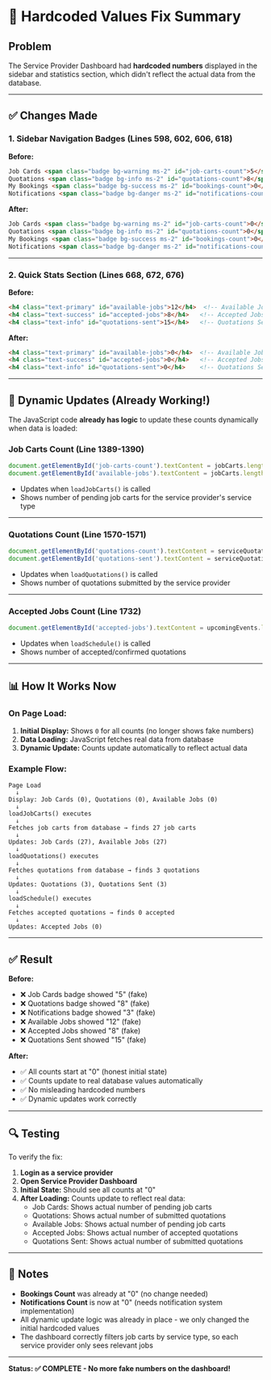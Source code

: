 # 🔧 Hardcoded Values Fix Summary

## Problem
The Service Provider Dashboard had **hardcoded numbers** displayed in the sidebar and statistics section, which didn't reflect the actual data from the database.

---

## ✅ Changes Made

### 1. **Sidebar Navigation Badges** (Lines 598, 602, 606, 618)

**Before:**
```html
Job Cards <span class="badge bg-warning ms-2" id="job-carts-count">5</span>
Quotations <span class="badge bg-info ms-2" id="quotations-count">8</span>
My Bookings <span class="badge bg-success ms-2" id="bookings-count">0</span>
Notifications <span class="badge bg-danger ms-2" id="notifications-count">3</span>
```

**After:**
```html
Job Cards <span class="badge bg-warning ms-2" id="job-carts-count">0</span>
Quotations <span class="badge bg-info ms-2" id="quotations-count">0</span>
My Bookings <span class="badge bg-success ms-2" id="bookings-count">0</span>
Notifications <span class="badge bg-danger ms-2" id="notifications-count">0</span>
```

---

### 2. **Quick Stats Section** (Lines 668, 672, 676)

**Before:**
```html
<h4 class="text-primary" id="available-jobs">12</h4>  <!-- Available Jobs -->
<h4 class="text-success" id="accepted-jobs">8</h4>   <!-- Accepted Jobs -->
<h4 class="text-info" id="quotations-sent">15</h4>   <!-- Quotations Sent -->
```

**After:**
```html
<h4 class="text-primary" id="available-jobs">0</h4>  <!-- Available Jobs -->
<h4 class="text-success" id="accepted-jobs">0</h4>   <!-- Accepted Jobs -->
<h4 class="text-info" id="quotations-sent">0</h4>    <!-- Quotations Sent -->
```

---

## 🔄 Dynamic Updates (Already Working!)

The JavaScript code **already has logic** to update these counts dynamically when data is loaded:

### **Job Carts Count** (Line 1389-1390)
```javascript
document.getElementById('job-carts-count').textContent = jobCarts.length;
document.getElementById('available-jobs').textContent = jobCarts.length;
```
- Updates when `loadJobCarts()` is called
- Shows number of pending job carts for the service provider's service type

---

### **Quotations Count** (Line 1570-1571)
```javascript
document.getElementById('quotations-count').textContent = serviceQuotations.length;
document.getElementById('quotations-sent').textContent = serviceQuotations.length;
```
- Updates when `loadQuotations()` is called
- Shows number of quotations submitted by the service provider

---

### **Accepted Jobs Count** (Line 1732)
```javascript
document.getElementById('accepted-jobs').textContent = upcomingEvents.length;
```
- Updates when `loadSchedule()` is called
- Shows number of accepted/confirmed quotations

---

## 📊 How It Works Now

### **On Page Load:**
1. **Initial Display:** Shows `0` for all counts (no longer shows fake numbers)
2. **Data Loading:** JavaScript fetches real data from database
3. **Dynamic Update:** Counts update automatically to reflect actual data

### **Example Flow:**

```
Page Load
  ↓
Display: Job Cards (0), Quotations (0), Available Jobs (0)
  ↓
loadJobCarts() executes
  ↓
Fetches job carts from database → finds 27 job carts
  ↓
Updates: Job Cards (27), Available Jobs (27)
  ↓
loadQuotations() executes
  ↓
Fetches quotations from database → finds 3 quotations
  ↓
Updates: Quotations (3), Quotations Sent (3)
  ↓
loadSchedule() executes
  ↓
Fetches accepted quotations → finds 0 accepted
  ↓
Updates: Accepted Jobs (0)
```

---

## ✅ Result

**Before:**
- ❌ Job Cards badge showed "5" (fake)
- ❌ Quotations badge showed "8" (fake)
- ❌ Notifications badge showed "3" (fake)
- ❌ Available Jobs showed "12" (fake)
- ❌ Accepted Jobs showed "8" (fake)
- ❌ Quotations Sent showed "15" (fake)

**After:**
- ✅ All counts start at "0" (honest initial state)
- ✅ Counts update to real database values automatically
- ✅ No misleading hardcoded numbers
- ✅ Dynamic updates work correctly

---

## 🔍 Testing

To verify the fix:

1. **Login as a service provider**
2. **Open Service Provider Dashboard**
3. **Initial State:** Should see all counts at "0"
4. **After Loading:** Counts update to reflect real data:
   - Job Cards: Shows actual number of pending job carts
   - Quotations: Shows actual number of submitted quotations
   - Available Jobs: Shows actual number of pending job carts
   - Accepted Jobs: Shows actual number of accepted quotations
   - Quotations Sent: Shows actual number of submitted quotations

---

## 📝 Notes

- **Bookings Count** was already at "0" (no change needed)
- **Notifications Count** is now at "0" (needs notification system implementation)
- All dynamic update logic was already in place - we only changed the initial hardcoded values
- The dashboard correctly filters job carts by service type, so each service provider only sees relevant jobs

---

**Status: ✅ COMPLETE - No more fake numbers on the dashboard!**

